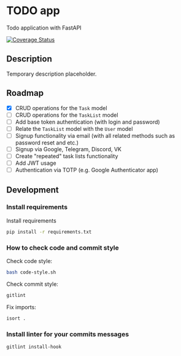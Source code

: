 # TODO app

Todo application with FastAPI

[![Coverage Status](https://img.shields.io/codecov/c/github/ArtyomYaprintsev/todo-app/main)](https://codecov.io/gh/ArtyomYaprintsev/todo-app)

## Description

Temporary description placeholder.

## Roadmap

- [x] CRUD operations for the `Task` model
- [ ] CRUD operations for the `TaskList` model
- [ ] Add base token authentication (with login and password)
- [ ] Relate the `TaskList` model with the `User` model
- [ ] Signup functionality via email (with all related methods such as password reset and etc.)
- [ ] Signup via Google, Telegram, Discord, VK
- [ ] Create "repeated" task lists functionality
- [ ] Add JWT usage
- [ ] Authentication via TOTP (e.g. Google Authenticator app)

## Development

### Install requirements

Install requirements

```bash
pip install -r requirements.txt
```

### How to check code and commit style

Check code style:

```bash
bash code-style.sh
```

Check commit style:

```bash
gitlint
```

Fix imports:

```bash
isort .
```

### Install linter for your commits messages

```bash
gitlint install-hook
```
